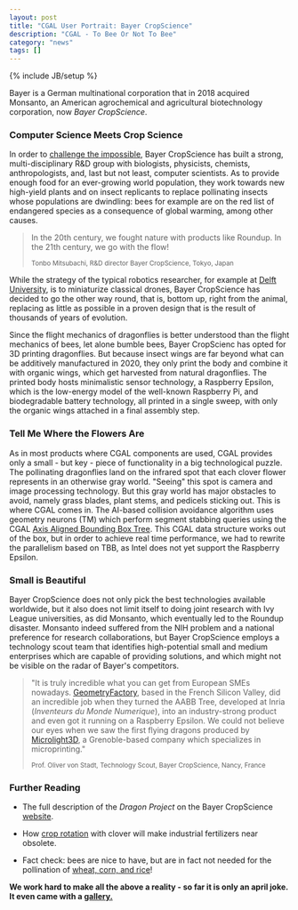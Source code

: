 ```yaml
---
layout: post
title: "CGAL User Portrait: Bayer CropScience"
description: "CGAL - To Bee Or Not To Bee"
category: "news"
tags: []
---
```

{% include JB/setup %}

<p>Bayer is a German multinational corporation that in 2018 acquired
Monsanto, an American agrochemical and agricultural biotechnology corporation,
now <em>Bayer CropScience</em>.</p>

<h3>Computer Science Meets Crop Science</h3>

<p>In order to <a href="https://www.cropscience.bayer.com/">challenge the impossible</a>, Bayer CropScience has
built a strong, multi-disciplinary R&D group with biologists, physicists, chemists,
anthropologists,  and, last but not least, computer scientists.
As to provide enough food for an ever-growing world population,
they work towards new high-yield plants and on insect replicants to replace
pollinating insects whose populations are dwindling: bees for example are on the red list of endangered species as a consequence 
of global warming, among other causes.</p>

<blockquote>
<p>In the 20th century, we fought nature with products like Roundup. In the 21th century, we go with the flow!</p>
<p><small>Tonbo Mitsubachi, R&D director Bayer CropScience, Tokyo, Japan</small></p>
</blockquote>

<p>While the strategy of the typical robotics researcher, for example at <a href="https://smartfarmingconference.com/speaker/apis-pollinator-drone-presented-anthony-van-der-pluijm-aleksandar-petrov-delft-university-technology/">Delft University</a>, is to miniaturize classical drones, Bayer CropScience has decided to go the other way round,
that is, bottom up, right from the animal, replacing as little as possible in a proven design that
is the result of thousands of years of evolution.</p>

<p>Since the flight mechanics of dragonflies is better understood than the flight mechanics of bees,
let alone bumble bees, Bayer CropScienc has opted for 3D printing dragonflies. But because insect wings are far beyond what
can be additively manufactured in 2020, they only print the body and combine it 
with organic wings, which get harvested from natural dragonflies. The printed body hosts minimalistic sensor technology,
a Raspberry Epsilon, which is the low-energy model of the well-known Raspberry Pi,
and biodegradable battery technology, all printed in a single sweep, with only the organic wings
attached in a final assembly step.</p>

<h3>Tell Me Where the Flowers Are</h3>

<p>As in most products where CGAL components are used, CGAL provides only a small - but key - piece of functionality
in a big technological puzzle. The pollinating dragonflies land
on the infrared spot that each clover flower represents in an otherwise gray world. "Seeing" this spot
is camera and image processing technology. But this gray world has major obstacles to avoid, namely
grass blades, plant stems, and pedicels sticking out. This is where CGAL comes in. The AI-based collision avoidance
algorithm uses geometry neurons (TM) which perform segment stabbing queries using the CGAL
<a href="https://doc.cgal.org/latest/Manual/packages.html#PkgAABBTree">Axis Aligned Bounding Box Tree</a>.
This CGAL data structure works out of the box, but in order to achieve real time performance,
we had to rewrite the parallelism based on TBB, as Intel does not yet support the Raspberry Epsilon.</p>

<h3>Small is Beautiful</h3>

<p>Bayer CropScience does not only pick the best technologies available worldwide, 
but it also does not limit itself to doing joint research with
Ivy League universities, as did Monsanto, which eventually led to the Roundup disaster.
Monsanto indeed suffered from the NIH problem and a national preference for research collaborations,
but Bayer CropScience employs a technology scout team that identifies high-potential small and medium enterprises
which are capable of providing solutions, and which might not be visible on the radar of Bayer's competitors.<p>

<blockquote>
<p>"It is truly incredible what you can get from European SMEs nowadays. 
<a href="https://www.geometryfactory.com">GeometryFactory</a>, based in the French Silicon Valley,
did an incredible job when they turned the AABB Tree, developed at Inria
(<em>Inventeurs du Monde Numerique</em>), into an industry-strong product and even got it running on a Raspberry Epsilon. We could not believe our eyes when we saw the first flying dragons produced by  <a href="http://www.microlight.fr/applications.html">Microlight3D</a>, a Grenoble-based company which specializes in microprinting."</p>
 <p><small>Prof. Oliver von Stadt, Technology Scout, Bayer CropScience, Nancy, France</small></p>
</blockquote>

<h3>Further Reading</h3>

<ul>
<li><p>The full description of the <em>Dragon Project</em> on the  Bayer CropScience <a href="https://www.cropscience.bayer.com/">website</a>.</p>
<li><p>How <a href="https://en.wikipedia.org/wiki/Crop_rotation">crop rotation</a>
with clover will make industrial fertilizers near obsolete.</p></li>
<li><p>Fact check: bees are nice to have, but are in fact not needed for the pollination of <a href="https://en.wikipedia.org/wiki/List_of_crop_plants_pollinated_by_bees">wheat, corn, and rice</a>!</p></li>
</ul>


<p><b>We work hard to make all the above a reality - so far it is only an april joke.
It even came with a <a href="{{ site.baseurl }}/April20/index.html">gallery.</a></b></p>

